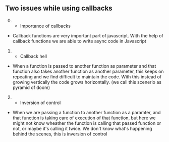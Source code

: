 ## Two issues while using callbacks

0. - Importance of callbacks

- Callback functions are very important part of javascript. With the help of callback functions we are able to write async code in Javascript

1. - Callback hell

- When a function is passed to another function as parameter and that function also takes another function as another parameter, this keeps on repeating and we find difficult to maintain the code. With this instead of growing vertically the code grows horizontally. (we call this scenerio as pyramid of doom)

2. - Inversion of control

- When we are passing a function to another function as a paramter, and that function is taking care of execution of that function, but here we might not know wheather the function is calling that passed function or not, or maybe it's calling it twice. We don't know what's happening behind the scenes, this is inversion of control
